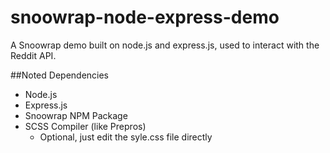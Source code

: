 # snoowrap-node-express-demo
A Snoowrap demo built on node.js and express.js, used to interact with the Reddit API.

##Noted Dependencies
 - Node.js
 - Express.js
 - Snoowrap NPM Package
 - SCSS Compiler (like Prepros)
    - Optional, just edit the syle.css file directly

